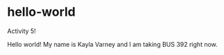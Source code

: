 # hello-world
Activity 5!

Hello world! 
My name is Kayla Varney and I am taking BUS 392 right now.
